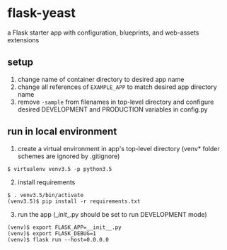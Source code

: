# flask-yeast
a Flask starter app with configuration, blueprints, and web-assets extensions

## setup
1. change name of container directory to desired app name
2. change all references of `EXAMPLE_APP` to match desired app directory name
3. remove `-sample` from filenames in top-level directory and configure desired DEVELOPMENT and PRODUCTION variables in config.py

## run in local environment
1. create a virtual environment in app's top-level directory (venv* folder schemes are ignored by .gitignore)
```
$ virtualenv venv3.5 -p python3.5
```
2. install requirements
```
$ . venv3.5/bin/activate
(venv3.5)$ pip install -r requirements.txt
```
3. run the app (\__init__.py should be set to run DEVELOPMENT mode)
```
(venv)$ export FLASK_APP=__init__.py
(venv)$ export FLASK_DEBUG=1
(venv)$ flask run --host=0.0.0.0
```
